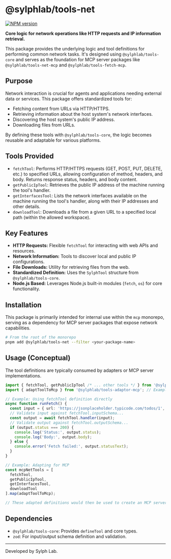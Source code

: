 # @sylphlab/tools-net

[![NPM version](https://img.shields.io/npm/v/@sylphlab/tools-net?style=flat-square)](https://www.npmjs.com/package/@sylphlab/tools-net)

**Core logic for network operations like HTTP requests and IP information retrieval.**

This package provides the underlying logic and tool definitions for performing common network tasks. It's designed using `@sylphlab/tools-core` and serves as the foundation for MCP server packages like `@sylphlab/tools-net-mcp` and `@sylphlab/tools-fetch-mcp`.

## Purpose

Network interaction is crucial for agents and applications needing external data or services. This package offers standardized tools for:

*   Fetching content from URLs via HTTP/HTTPS.
*   Retrieving information about the host system's network interfaces.
*   Discovering the host system's public IP address.
*   Downloading files from URLs.

By defining these tools with `@sylphlab/tools-core`, the logic becomes reusable and adaptable for various platforms.

## Tools Provided

*   `fetchTool`: Performs HTTP/HTTPS requests (GET, POST, PUT, DELETE, etc.) to specified URLs, allowing configuration of method, headers, and body. Returns response status, headers, and body content.
*   `getPublicIpTool`: Retrieves the public IP address of the machine running the tool's handler.
*   `getInterfacesTool`: Lists the network interfaces available on the machine running the tool's handler, along with their IP addresses and other details.
*   `downloadTool`: Downloads a file from a given URL to a specified local path (within the allowed workspace).

## Key Features

*   **HTTP Requests:** Flexible `fetchTool` for interacting with web APIs and resources.
*   **Network Information:** Tools to discover local and public IP configurations.
*   **File Downloads:** Utility for retrieving files from the web.
*   **Standardized Definition:** Uses the `SylphTool` structure from `@sylphlab/tools-core`.
*   **Node.js Based:** Leverages Node.js built-in modules (`fetch`, `os`) for core functionality.

## Installation

This package is primarily intended for internal use within the `mcp` monorepo, serving as a dependency for MCP server packages that expose network capabilities.

```bash
# From the root of the monorepo
pnpm add @sylphlab/tools-net --filter <your-package-name>
```

## Usage (Conceptual)

The tool definitions are typically consumed by adapters or MCP server implementations.

```typescript
import { fetchTool, getPublicIpTool /* ... other tools */ } from '@sylphlab/tools-net';
import { adaptToolToMcp } from '@sylphlab/tools-adaptor-mcp'; // Example adapter

// Example: Using fetchTool definition directly
async function runFetch() {
  const input = { url: 'https://jsonplaceholder.typicode.com/todos/1', method: 'GET' };
  // Validate input against fetchTool.inputSchema...
  const output = await fetchTool.handler(input);
  // Validate output against fetchTool.outputSchema...
  if (output.status === 200) {
    console.log('Status:', output.status);
    console.log('Body:', output.body);
  } else {
    console.error('Fetch failed:', output.statusText);
  }
}

// Example: Adapting for MCP
const mcpNetTools = [
  fetchTool,
  getPublicIpTool,
  getInterfacesTool,
  downloadTool
].map(adaptToolToMcp);

// These adapted definitions would then be used to create an MCP server.
```

## Dependencies

*   `@sylphlab/tools-core`: Provides `defineTool` and core types.
*   `zod`: For input/output schema definition and validation.

---

Developed by Sylph Lab.